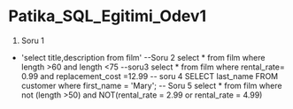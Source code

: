 # Patika_SQL_Egitimi_Odev1
1. Soru 1
+ 'select title,description from film'
--Soru 2
select * from film where length >60 and length <75
--soru3
select * from film where rental_rate= 0.99 and  replacement_cost =12.99
-- soru 4
SELECT last_name FROM customer where first_name = 'Mary';
-- Soru 5 
select * from film where not (length  >50) and  NOT(rental_rate = 2.99 or rental_rate = 4.99)
